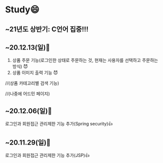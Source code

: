 # Study😄
## ~21년도 상반기: C언어 집중!!!

## ~20.12.13(일)💌
1. 상품 주문 기능(로그인한 상태로 주문하는 것, 현재는 사용자를 선택하고 주문하는 방식) 😈
2. 상품 이미지 출력 기능 😈

//(상품 카테고리별 검색 기능)

//(나중에 어드민 페이지)

## ~20.12.06(일)💌
로그인과 회원접근 관리제한 기능 추가(Spring security)👍

## ~20.11.29(일)💌
로그인과 회원접근 관리제한 기능 추가(JSP)👍



